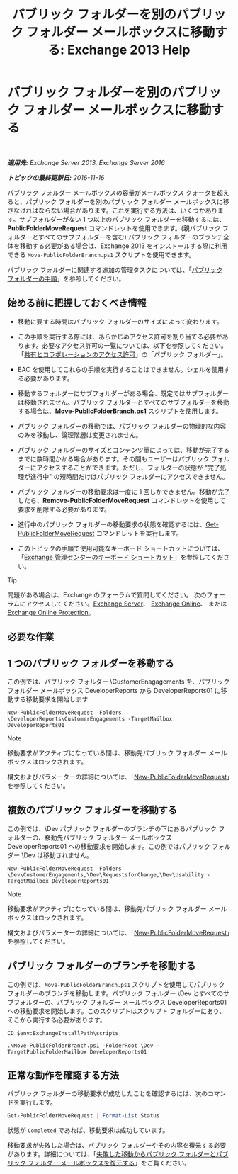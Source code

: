 ﻿---
title: 'パブリック フォルダーを別のパブリック フォルダー メールボックスに移動する: Exchange 2013 Help'
TOCTitle: パブリック フォルダーを別のパブリック フォルダー メールボックスに移動する
ms:assetid: b8744934-a3cb-443e-acce-a9a6ca5d88f6
ms:mtpsurl: https://technet.microsoft.com/ja-jp/library/JJ906435(v=EXCHG.150)
ms:contentKeyID: 51407563
ms.date: 04/24/2018
mtps_version: v=EXCHG.150
ms.translationtype: HT
---

# パブリック フォルダーを別のパブリック フォルダー メールボックスに移動する

 

_**適用先:** Exchange Server 2013, Exchange Server 2016_

_**トピックの最終更新日:** 2016-11-16_

パブリック フォルダー メールボックスの容量がメールボックス クォータを超えると、パブリック フォルダーを別のパブリック フォルダー メールボックスに移さなければならない場合があります。これを実行する方法は、いくつかあります。サブフォルダーがない 1 つ以上のパブリック フォルダーを移動するには、**PublicFolderMoveRequest** コマンドレットを使用できます。(親パブリック フォルダーとすべてのサブフォルダーを含む) パブリック フォルダーのブランチ全体を移動する必要がある場合は、Exchange 2013 をインストールする際に利用できる `Move-PublicFolderBranch.ps1` スクリプトを使用できます。

パブリック フォルダーに関連する追加の管理タスクについては、「[パブリック フォルダーの手順](public-folder-procedures-exchange-2013-help.md)」を参照してください。

## 始める前に把握しておくべき情報

  - 移動に要する時間はパブリック フォルダーのサイズによって変わります。

  - この手順を実行する際には、あらかじめアクセス許可を割り当てる必要があります。必要なアクセス許可の一覧については、以下を参照してください。「[共有とコラボレーションのアクセス許可](sharing-and-collaboration-permissions-exchange-2013-help.md)」の「パブリック フォルダー」。

  - EAC を使用してこれらの手順を実行することはできません。シェルを使用する必要があります。

  - 移動するフォルダーにサブフォルダーがある場合、既定ではサブフォルダーは移動されません。パブリック フォルダーとすべてのサブフォルダーを移動する場合は、**Move-PublicFolderBranch.ps1** スクリプトを使用します。

  - パブリック フォルダーの移動では、パブリック フォルダーの物理的な内容のみを移動し、論理階層は変更されません。

  - パブリック フォルダーのサイズとコンテンツ量によっては、移動が完了するまでに数時間かかる場合があります。その間もユーザーはパブリック フォルダーにアクセスすることができます。ただし、フォルダーの状態が "完了処理が進行中" の短時間だけはパブリック フォルダーにアクセスできません。

  - パブリック フォルダーの移動要求は一度に 1 回しかできません。移動が完了したら、**Remove-PublicFolderMoveRequest** コマンドレットを使用して要求を削除する必要があります。

  - 進行中のパブリック フォルダーの移動要求の状態を確認するには、[Get-PublicFolderMoveRequest](https://technet.microsoft.com/ja-jp/library/jj878076\(v=exchg.150\)) コマンドレットを実行します。

  - このトピックの手順で使用可能なキーボード ショートカットについては、「[Exchange 管理センターのキーボード ショートカット](keyboard-shortcuts-in-the-exchange-admin-center-exchange-online-protection-help.md)」を参照してください。


> [!TIP]
> 問題がある場合は、Exchange のフォーラムで質問してください。 次のフォーラムにアクセスしてください。<A href="https://go.microsoft.com/fwlink/p/?linkid=60612">Exchange Server</A>、 <A href="https://go.microsoft.com/fwlink/p/?linkid=267542">Exchange Online</A>、 または <A href="https://go.microsoft.com/fwlink/p/?linkid=285351">Exchange Online Protection</A>。



## 必要な作業

## 1 つのパブリック フォルダーを移動する

この例では、パブリック フォルダー \\CustomerEnagagements を、パブリック フォルダー メールボックス DeveloperReports から DeveloperReports01 に移動する移動要求を開始します

    New-PublicFolderMoveRequest -Folders \DeveloperReports\CustomerEngagements -TargetMailbox DeveloperReports01


> [!NOTE]
> 移動要求がアクティブになっている間は、移動先パブリック フォルダー メールボックスはロックされます。



構文およびパラメーターの詳細については、「[New-PublicFolderMoveRequest](https://technet.microsoft.com/ja-jp/library/jj878081\(v=exchg.150\))」を参照してください。

## 複数のパブリック フォルダーを移動する

この例では、\\Dev パブリック フォルダーのブランチの下にあるパブリック フォルダーの、移動先パブリック フォルダー メールボックス DeveloperReports01 への移動要求を開始します。この例ではパブリック フォルダー \\Dev は移動されません。

    New-PublicFolderMoveRequest -Folders \Dev\CustomerEngagements,\Dev\RequestsforChange,\Dev\Usability -TargetMailbox DeveloperReports01


> [!NOTE]
> 移動要求がアクティブになっている間は、移動先パブリック フォルダー メールボックスはロックされます。



構文およびパラメーターの詳細については、「[New-PublicFolderMoveRequest](https://technet.microsoft.com/ja-jp/library/jj878081\(v=exchg.150\))」を参照してください。

## パブリック フォルダーのブランチを移動する

この例では、`Move-PublicFolderBranch.ps1` スクリプトを使用してパブリック フォルダーのブランチを移動します。パブリック フォルダー \\Dev とすべてのサブフォルダーの、パブリック フォルダー メールボックス DeveloperReports01 への移動要求を開始します。このスクリプトはスクリプト フォルダーにあり、そこから実行する必要があります。

    CD $env:ExchangeInstallPath\scripts
    
    .\Move-PublicFolderBranch.ps1 -FolderRoot \Dev -TargetPublicFolderMailbox DeveloperReports01

## 正常な動作を確認する方法

パブリック フォルダーの移動要求が成功したことを確認するには、次のコマンドを実行します。

```powershell
Get-PublicFolderMoveRequest | Format-List Status
```

状態が `Completed` であれば、移動要求は成功しています。

移動要求が失敗した場合は、パブリック フォルダーやその内容を復元する必要があります。詳細については、「[失敗した移動からパブリック フォルダーとパブリック フォルダー メールボックスを復元する](restore-public-folders-and-public-folder-mailboxes-from-failed-moves-exchange-2013-help.md)」をご覧ください。

